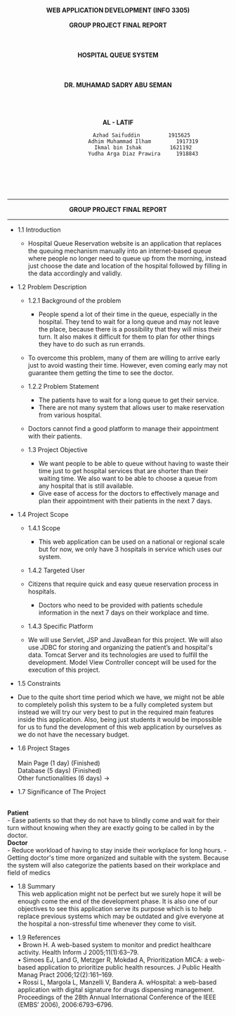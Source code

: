 <p align="center"><b>
WEB APPLICATION DEVELOPMENT (INFO 3305)
<br><br>
GROUP PROJECT FINAL REPORT
<br>
<br>
<br>
<br>
HOSPITAL QUEUE SYSTEM
<br>
<br>
<br>
<br>
DR. MUHAMAD SADRY ABU SEMAN
<br>
<br>
<br>
<br>
<br>
AL - LATIF
</b>
	
<br>


<center>

 					Azhad Saifuddin			1915625 
					Adhim Muhammad Ilham 		1917319
					Ikmal bin Ishak 		1621192
					Yudha Arga Diaz Prawira 	1918843
<br>
<br>
<br>
<br>
</table>
</p>
</center>
<hr>
<p align="center"><b>GROUP PROJECT FINAL REPORT</b></p>
<hr>

- 1.1 Introduction<br>

	- Hospital Queue Reservation website is an application that replaces the queuing mechanism manually into an internet-based queue where people no longer need to queue up from the morning, instead just choose the date and location of the hospital followed by filling in the data accordingly and validly.

- 1.2 Problem Description
    - 1.2.1 Background of the problem <br>

    	- People spend a lot of their time in the queue, especially in the hospital. They tend to wait for a long queue and may not leave the place, because there is a possibility that they will miss their turn. It also makes it difficult for them to plan for other things they have to do such as run errands. 
	- To overcome this problem, many of them are willing to arrive early just to avoid wasting their time. However, even coming early may not guarantee them getting the time to see the doctor.

    - 1.2.2 Problem Statement<br>
    	- The patients have to wait for a long queue to get their service.
    	- There are not many system that allows user to make reservation from various hospital.
	- Doctors cannot find a good platform to manage their appointment with their patients.
    

	- 1.3 Project Objective<br>
		- We want people to be able to queue without having to waste their time just to get hospital services that are shorter than their waiting time. We also want to be able to choose a queue from any hospital that is still available.
		- Give ease of access for the doctors to effectively manage and plan their appointment with their patients in the next 7 days.
		

- 1.4 Project Scope<br>
    - 1.4.1 Scope<br>
		- This web application can be used on a national or regional scale but for now, we only have 3 hospitals in service which uses our system.
    
    - 1.4.2 Targeted User<br>
    - Citizens that require quick and easy queue reservation process in hospitals.

		- Doctors who need to be provided with patients schedule information in the next 7 days on their workplace and time.
    
    - 1.4.3 Specific Platform<br>
    - We will use Servlet, JSP and JavaBean for this project. We will also use JDBC for storing and organizing the patient’s and hospital's data. Tomcat Server and its technologies are used to fulfill the development. Model View Controller concept will be used for the execution of this project.
    
- 1.5 Constraints<br>
- Due to the quite short time period which we have, we might not be able to completely polish this system to be a fully completed system but instead we will try our very best to put in the required main features inside this application. 
Also, being just students it would be impossible for us to fund the development of this web application by ourselves as we do not have the necessary budget.

- 1.6 Project Stages <br>  
Main Page (1 day) (Finished)
<br>Database (5 days) (Finished)
<br>Other functionalities (6 days) ->

- 1.7 Significance of The Project
<br>
<b>Patient</b>
<br>
- Ease patients so that they do not have to blindly come and wait for their turn without knowing when they are exactly going to be called in by the doctor.
<br>
<b>Doctor</b>
<br>
- Reduce workload of having to stay inside their workplace for long hours.
- Getting doctor's time more organized and suitable with the system. Because the system will also categorize the patients based on their workplace and field of medics

- 1.8 Summary<br>
This web application might not be perfect but we surely hope it will be enough come the end of the development phase. 
It is also one of our objectives to see this application serve its purpose which is to help replace previous systems which may be outdated and give everyone at the hospital a non-stressful time whenever they come to visit.  


- 1.9 References<br>
•	Brown H. A web-based system to monitor and predict healthcare activity. Health Inform J 2005;11(1):63–79.<br>
•	Simoes EJ, Land G, Metzger R, Mokdad A, Prioritization MICA: a web-based application to prioritize public health resources. J Public Health Manag Pract 2006;12(2):161–169.<br>
•	Rossi L, Margola L, Manzelli V, Bandera A. wHospital: a web-based application with digital signature for drugs dispensing management. Proceedings of the 28th Annual International Conference of the IEEE (EMBS’ 2006), 2006:6793–6796.<br>
